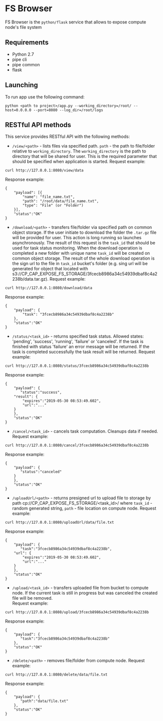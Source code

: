 # FS Browser

FS Browser is the `python/flask` service that allows to expose compute node's file system

## Requirements

- Python 2.7
- pipe cli
- pipe common
- flask

## Launching

To run app use the following command:
```
python <path to project>/app.py --working_directory=/root/ --host=0.0.0.0 --port=8080 --log_dir=/root/logs
```

## RESTful API methods

This service provides RESTful API with the following methods:
-  `/view/<path>` - lists files via specified path. `path` - the path to file/folder relative to `working_directory`. The `working_directory` is the path to directory that will be shared for user. This is the required parameter that should be specified when application is started. 
Request example:
```
curl http://127.0.0.1:8080/view/data
```
Response example:
```
{    
    "payload": [{
        "name": "file_name.txt",
        "path": "/root/data/file_name.txt",
        "type": "File" (or "Folder")
    }],
    "status":"OK"
}
```
- `/download/<path>` - transfers file/folder via specified path on common object storage. If the user initiate to download the folder the `.tar.gz`  file will be provided for user. This action is long running so launches asynchronously.  The result of this request is the `task_id` that should be used for task status monitoring. When the download operation is completed a new folder with unique name `task_id` will be created on common object storage. The result of the whole download operation is the sign url to the file in `task_id` bucket's folder (e.g. sing url will be generated for object that located with s3://CP_CAP_EXPOSE_FS_STORAGE/3fcecb8986a34c54939dbaf8c4a2238b/data.tar.gz).
Request example:
```
curl http://127.0.0.1:8080/download/data
```
Response example:
```
{    
    "payload": {
        "task": "3fcecb8986a34c54939dbaf8c4a2238b"
    },
    "status":"OK"
}
```
- `/status/<task_id>` - returns specified task status. Allowed states:  'pending', 'success', 'running', 'failure' or 'canceled'. If the task is finished with status 'failure' an error message will be returned. If the task is completed successfully the task result will be returned.
Request example:
```
curl http://127.0.0.1:8080/status/3fcecb8986a34c54939dbaf8c4a2238b
```
Response example:
```
{    
    "payload": {
       "status":"success",
	"result": {
		"expires":"2019-05-30 08:53:49.602",
		"url":"..."
	}
    },
    "status":"OK"
}
```
- `/cancel/<task_id>` - cancels task computation. Cleanups data if needed. 
Request example:
```
curl http://127.0.0.1:8080/cancel/3fcecb8986a34c54939dbaf8c4a2238b
```
Response example:
```
{    
    "payload": {
       "status":"canceled"
	}
    },
    "status":"OK"
}
```
- `/uploadUrl/<path>` - returns presigned url to upload file to storage by path cp://CP_CAP_EXPOSE_FS_STORAGE/<task_id>/<path> where `task_id` - random generated string, `path` - file location on compute node.
Request example:
```
curl http://127.0.0.1:8080/uploadUrl/data/file.txt
```
Response example:
```
{    
    "payload": {
       "task":"3fcecb8986a34c54939dbaf8c4a2238b",
	"url": {
		"expires":"2019-05-30 08:53:49.602",
		"url":"..."
	}
    },
    "status":"OK"
}
```
- `/upload/<task_id>` - transfers uploaded file from bucket to compute node. If the current task is still in progress but was canceled the created file will be removed.   
Request example:
```
curl http://127.0.0.1:8080/upload/3fcecb8986a34c54939dbaf8c4a2238b
```
Response example:
```
{    
    "payload": {
       "task":"3fcecb8986a34c54939dbaf8c4a2238b"
    },
    "status":"OK"
}
```
- `/delete/<path>` - removes file/folder from compute node.
Request example:
```
curl http://127.0.0.1:8080/delete/data/file.txt
```
Response example:
```
{    
    "payload": {
       "path":"data/file.txt"
    },
    "status":"OK"
}
```
